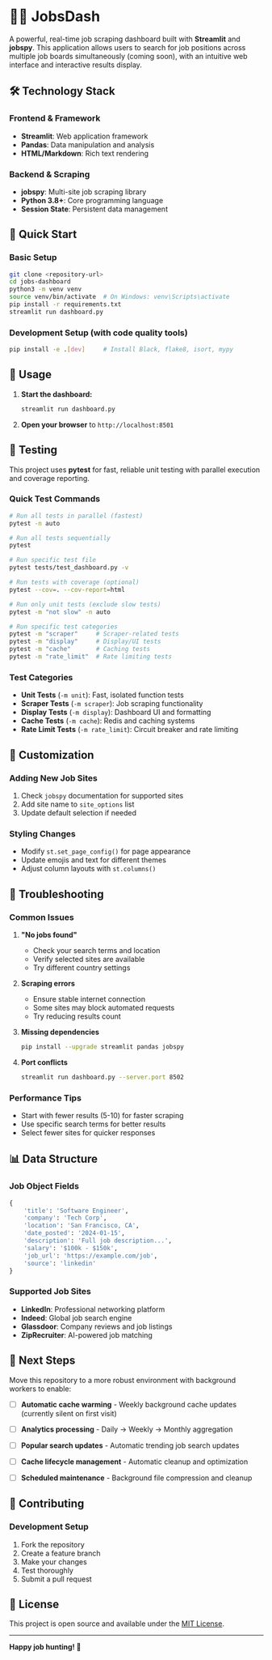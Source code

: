 # 🏃‍♀️ JobsDash

A powerful, real-time job scraping dashboard built with **Streamlit** and **jobspy**. This application allows users to search for job positions across multiple job boards simultaneously (coming soon), with an intuitive web interface and interactive results display.

## 🛠️ Technology Stack

### **Frontend & Framework**
- **Streamlit**: Web application framework
- **Pandas**: Data manipulation and analysis
- **HTML/Markdown**: Rich text rendering

### **Backend & Scraping**
- **jobspy**: Multi-site job scraping library
- **Python 3.8+**: Core programming language
- **Session State**: Persistent data management

## 🚀 Quick Start

### **Basic Setup**
```bash
git clone <repository-url>
cd jobs-dashboard
python3 -m venv venv
source venv/bin/activate  # On Windows: venv\Scripts\activate
pip install -r requirements.txt
streamlit run dashboard.py
```

### **Development Setup** (with code quality tools)
```bash
pip install -e .[dev]     # Install Black, flake8, isort, mypy
```

## 🎯 Usage

1. **Start the dashboard:**
   ```bash
   streamlit run dashboard.py
   ```

2. **Open your browser** to `http://localhost:8501`

## 🧪 Testing

This project uses **pytest** for fast, reliable unit testing with parallel execution and coverage reporting.

### **Quick Test Commands**

```bash
# Run all tests in parallel (fastest)
pytest -n auto

# Run all tests sequentially
pytest

# Run specific test file
pytest tests/test_dashboard.py -v

# Run tests with coverage (optional)
pytest --cov=. --cov-report=html

# Run only unit tests (exclude slow tests)
pytest -m "not slow" -n auto

# Run specific test categories
pytest -m "scraper"     # Scraper-related tests
pytest -m "display"     # Display/UI tests
pytest -m "cache"       # Caching tests
pytest -m "rate_limit"  # Rate limiting tests
```

### **Test Categories**

- **Unit Tests** (`-m unit`): Fast, isolated function tests
- **Scraper Tests** (`-m scraper`): Job scraping functionality
- **Display Tests** (`-m display`): Dashboard UI and formatting
- **Cache Tests** (`-m cache`): Redis and caching systems
- **Rate Limit Tests** (`-m rate_limit`): Circuit breaker and rate limiting

## 🔧 Customization

### **Adding New Job Sites**
1. Check `jobspy` documentation for supported sites
2. Add site name to `site_options` list
3. Update default selection if needed

### **Styling Changes**
- Modify `st.set_page_config()` for page appearance
- Update emojis and text for different themes
- Adjust column layouts with `st.columns()`

## 🚨 Troubleshooting

### **Common Issues**

1. **"No jobs found"**
   - Check your search terms and location
   - Verify selected sites are available
   - Try different country settings

2. **Scraping errors**
   - Ensure stable internet connection
   - Some sites may block automated requests
   - Try reducing results count

3. **Missing dependencies**
   ```bash
   pip install --upgrade streamlit pandas jobspy
   ```

4. **Port conflicts**
   ```bash
   streamlit run dashboard.py --server.port 8502
   ```

### **Performance Tips**
- Start with fewer results (5-10) for faster scraping
- Use specific search terms for better results
- Select fewer sites for quicker responses

## 📊 Data Structure

### **Job Object Fields**
```python
{
    'title': 'Software Engineer',
    'company': 'Tech Corp',
    'location': 'San Francisco, CA',
    'date_posted': '2024-01-15',
    'description': 'Full job description...',
    'salary': '$100k - $150k',
    'job_url': 'https://example.com/job',
    'source': 'linkedin'
}
```

### **Supported Job Sites**
- **LinkedIn**: Professional networking platform
- **Indeed**: Global job search engine
- **Glassdoor**: Company reviews and job listings
- **ZipRecruiter**: AI-powered job matching

## 🚀 Next Steps

Move this repository to a more robust environment with background workers to enable:

- [ ] **Automatic cache warming** - Weekly background cache updates (currently silent on first visit)
- [ ] **Analytics processing** - Daily → Weekly → Monthly aggregation
- [ ] **Popular search updates** - Automatic trending job search updates
- [ ] **Cache lifecycle management** - Automatic cleanup and optimization
- [ ] **Scheduled maintenance** - Background file compression and cleanup


## 🤝 Contributing

### **Development Setup**
1. Fork the repository
2. Create a feature branch
3. Make your changes
4. Test thoroughly
5. Submit a pull request


## 📝 License

This project is open source and available under the [MIT License](LICENSE).

---

**Happy job hunting! 🎯**

